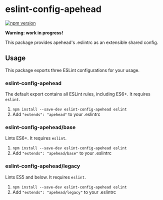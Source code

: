 # eslint-config-apehead

[![npm version](https://badge.fury.io/js/eslint-config-apehead.svg)](http://badge.fury.io/js/eslint-config-apehead)

**Warning: work in progress!**

This package provides apehead's .eslintrc as an extensible shared config.

## Usage

This package exports three ESLint configurations for your usage.

### eslint-config-apehead

The default export contains all ESLint rules, including ES6+. It requires `eslint`.

1. `npm install --save-dev eslint-config-apehead eslint`
2. Add `"extends": "apehead"` to your .eslintrc

### eslint-config-apehead/base

Lints ES6+. It requires `eslint`.

1. `npm install --save-dev eslint-config-apehead eslint`
2. Add `"extends": "apehead/base"` to your .eslintrc

### eslint-config-apehead/legacy

Lints ES5 and below. It requires `eslint`.

1. `npm install --save-dev eslint-config-apehead eslint`
2. Add `"extends": "apehead/legacy"` to your .eslintrc
